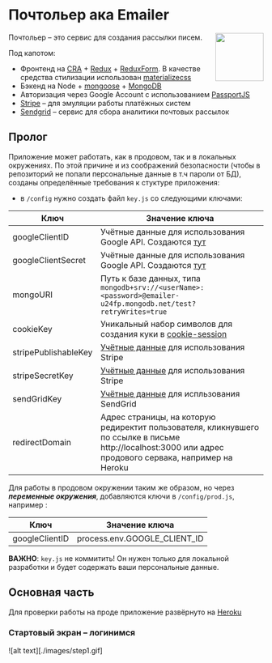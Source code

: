 # Почтольер ака Emailer

<img align="right" width="95" height="95"
     src="https://pp.userapi.com/swfdZOFrAyZIfSRxSCXkgxtaMGpfdyFxyGvvCg/ONq07n9SUDI.jpg">


Почтольер – это сервис для создания рассылки писем.

Под капотом:
* Фронтенд на [CRA](https://github.com/facebook/create-react-app) + [Redux](https://redux.js.org/) + [ReduxForm](https://redux-form.com/). В качестве средства стилизации использован [materializecss](https://materializecss.com/)
* Бэкенд на Node + [mongoose](https://mongoosejs.com/) + [MongoDB](https://www.mongodb.com/)
* Авторизация через  Google Account с использованием [PassportJS](http://www.passportjs.org/packages/passport-google-oauth20/)
* [Stripe](https://stripe.com/) – для эмуляции работы платёжных систем
* [Sendgrid](https://sendgrid.com/) – сервис для сбора аналитики почтовых рассылок

## Пролог

Приложение может работать, как в продовом, так и в локальных окружениях. По этой причине и из соображений безопасности (чтобы в репозиторий не попали персональные данные в т.ч пароли от БД), созданы определённые требования к стуктуре приложения:
- в `/config` нужно создать файл `key.js`  со следующими ключами:

| Ключ                 | Значение ключа                                                                                               |
|----------------------|--------------------------------------------------------------------------------------------------------------|
| googleClientID       | Учётные данные для использования Google API. Создаются [тут](https://console.developers.google.com/)         |
| googleClientSecret   | Учётные данные для использования Google API. Создаются [тут](https://console.developers.google.com/)         |
| mongoURI             | Путь к базе данных, типа `mongodb+srv://<userName>:<password>@emailer-u24fp.mongodb.net/test?retryWrites=true` |
| cookieKey            | Уникальный набор символов для создания куки в [cookie-session](https://github.com/expressjs/cookie-session#keys)              |
| stripePublishableKey | [Учётные данные](https://stripe.com/docs/keys) для использования Stripe                                         |
| stripeSecretKey      | [Учётные данные](https://stripe.com/docs/keys) для использования Stripe                                         |
| sendGridKey          | [Учётные данные](https://app.sendgrid.com/settings/api_keys) для испльзования SendGrid                           |
| redirectDomain       | Адрес страницы, на которую редиректит пользователя, кликнувшего по ссылке в письме http://localhost:3000 или адрес продового сервака, например на Heroku                         |

Для работы в продовом окружении таким же образом, но через *__переменные окружения__*, добавляются ключи в `/config/prod.js`, например :

| Ключ                 | Значение ключа                                                                                               |
|----------------------|--------------------------------------------------------------------------------------------------------------|
| googleClientID       | process.env.GOOGLE_CLIENT_ID         |

__ВАЖНО__: `key.js` не коммитить! Он нужен только для локальной разработки и будет содержать ваши персональные данные.

## Основная часть

Для проверки работы на проде приложение развёрнуто на [Heroku](https://sleepy-fjord-55767.herokuapp.com)

### Стартовый экран – логинимся

![alt text][./images/step1.gif]
